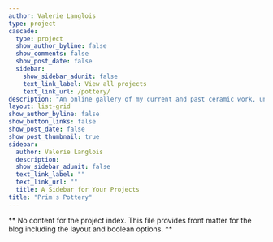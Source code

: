 ```yaml
---
author: Valerie Langlois
type: project
cascade:
  type: project
  show_author_byline: false 
  show_comments: false
  show_post_date: false
  sidebar:
    show_sidebar_adunit: false
    text_link_label: View all projects
    text_link_url: /pottery/
description: "An online gallery of my current and past ceramic work, under the name Prim's Pottery based in Longmont, Colorado. Click on an image to access the store listing, if still available." 
layout: list-grid
show_author_byline: false
show_button_links: false 
show_post_date: false
show_post_thumbnail: true
sidebar:
  author: Valerie Langlois
  description:
  show_sidebar_adunit: false 
  text_link_label: ""
  text_link_url: ""
  title: A Sidebar for Your Projects 
title: "Prim's Pottery"
---
```


** No content for the project index. This file provides front matter for the blog including the layout and boolean options. **
